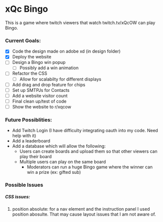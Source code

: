 # xQc Bingo
This is a game where twitch viewers that watch twitch.tv/xQcOW can play Bingo.

### Current Goals:
- [x] Code the design made on adobe xd (in design folder)
- [x] Deploy the website
- [ ] Design a Bingo win popup
  - [ ] Possibly add a win animation
- [ ] Refactor the CSS
  - [ ] Allow for scalabilty for different displays
- [ ] Add drag and drop feature for chips
- [ ] Set up SMTPJs for Contacts
- [ ] Add a website visitor count
- [ ] Final clean up/test of code
- [ ] Show the website to r/xqcow

### Future Possiblities:
- Add Twitch Login (I have difficulty integrating oauth into my code. Need help with it)
- Add a leaderboard
- Add a database which will allow the following:
  - Users can create boards and upload them so that other viewers can play their board
  - Multiple users can play on the same board
    - Moderators can run a huge Bingo game where the winner can win a prize (ex: gifted sub)

### Possible Issues
##### CSS issues:
1. position absolute: for a nav element and the instruction panel I used 
position abosulte. That may cause layout issues that I am not aware of.
